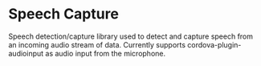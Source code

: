 # Speech Capture
Speech detection/capture library used to detect and capture speech from an incoming audio stream of data. Currently supports cordova-plugin-audioinput as audio input from the microphone.

